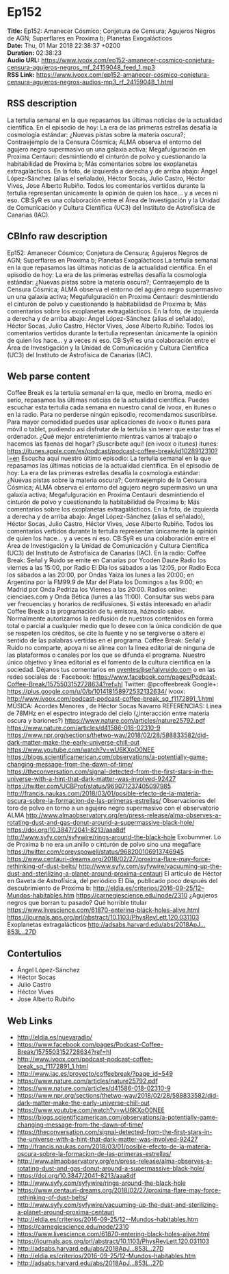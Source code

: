 # Ep152  
**Title:** Ep152: Amanecer Cósmico; Conjetura de Censura; Agujeros Negros de AGN; Superflares en Proxima b; Planetas Exogalácticos  
**Date:** Thu, 01 Mar 2018 22:38:37 +0200  
**Duration:** 02:38:23  
**Audio URL:** https://www.ivoox.com/ep152-amanecer-cosmico-conjetura-censura-agujeros-negros_mf_24159048_feed_1.mp3  
**RSS Link:** https://www.ivoox.com/ep152-amanecer-cosmico-conjetura-censura-agujeros-negros-audios-mp3_rf_24159048_1.html  

## RSS description
La tertulia semanal en la que repasamos las últimas noticias de la actualidad científica. En el episodio de hoy: La era de las primeras estrellas desafía la cosmología estándar: ¿Nuevas pistas sobre la materia oscura?; Contraejemplo de la Censura Cósmica; ALMA observa el entorno del agujero negro supermasivo un una galaxia activa; Megafulguración en Proxima Centauri: desmintiendo el cinturón de polvo y cuestionando la habitabilidad de Proxima b; Más comentarios sobre los exoplanetas extragalácticos. En la foto, de izquierda a derecha y de arriba abajo: Ángel López-Sánchez (alias el señalado), Héctor Socas, Julio Castro, Héctor Vives, Jose Alberto Rubiño. Todos los comentarios vertidos durante la tertulia representan únicamente la opinión de quien los hace… y a veces ni eso. CB:SyR es una colaboración entre el Área de Investigación y la Unidad de Comunicación y Cultura Científica (UC3) del Instituto de Astrofísica de Canarias (IAC).

## CBInfo raw description
Ep152: Amanecer Cósmico; Conjetura de Censura; Agujeros Negros de AGN; Superflares en Proxima b; Planetas Exogalácticos
La tertulia semanal en la que repasamos las últimas noticias de la actualidad científica. En el episodio de hoy: La era de las primeras estrellas desafía la cosmología estándar: ¿Nuevas pistas sobre la materia oscura?; Contraejemplo de la Censura Cósmica; ALMA observa el entorno del agujero negro supermasivo un una galaxia activa; Megafulguración en Proxima Centauri: desmintiendo el cinturón de polvo y cuestionando la habitabilidad de Proxima b; Más comentarios sobre los exoplanetas extragalácticos. En la foto, de izquierda a derecha y de arriba abajo: Ángel López-Sánchez (alias el señalado), Héctor Socas, Julio Castro, Héctor Vives, Jose Alberto Rubiño. Todos los comentarios vertidos durante la tertulia representan únicamente la opinión de quien los hace… y a veces ni eso. CB:SyR es una colaboración entre el Área de Investigación y la Unidad de Comunicación y Cultura Científica (UC3) del Instituto de Astrofísica de Canarias (IAC).


## Web parse content
Coffee Break es la tertulia semanal en la que, medio en broma, medio en serio, repasamos las últimas noticias de la actualidad científica. Puedes escuchar esta tertulia cada semana en nuestro canal de ivoox, en itunes o en la radio. Para no perderse ningún episodio, recomendamos suscribirse. Para mayor comodidad puedes usar aplicaciones de ivoox o itunes para móvil o tablet, pudiendo así disfrutar de la tertulia sin tener que estar tras el ordenador. ¿Qué mejor entretenimiento mientras vamos al trabajo o hacemos las faenas del hogar? ¡Suscríbete aquí! (en ivoox o itunes) itunes: https://itunes.apple.com/es/podcast/podcast-coffee-break/id1028912310?l=en Escucha aquí nuestro último episodio: La tertulia semanal en la que repasamos las últimas noticias de la actualidad científica. En el episodio de hoy: La era de las primeras estrellas desafía la cosmología estándar: ¿Nuevas pistas sobre la materia oscura?; Contraejemplo de la Censura Cósmica; ALMA observa el entorno del agujero negro supermasivo un una galaxia activa; Megafulguración en Proxima Centauri: desmintiendo el cinturón de polvo y cuestionando la habitabilidad de Proxima b; Más comentarios sobre los exoplanetas extragalácticos. En la foto, de izquierda a derecha y de arriba abajo: Ángel López-Sánchez (alias el señalado), Héctor Socas, Julio Castro, Héctor Vives, Jose Alberto Rubiño. Todos los comentarios vertidos durante la tertulia representan únicamente la opinión de quien los hace… y a veces ni eso. CB:SyR es una colaboración entre el Área de Investigación y la Unidad de Comunicación y Cultura Científica (UC3) del Instituto de Astrofísica de Canarias (IAC). En la radio: Coffee Break: Señal y Ruido se emite en Canarias por Ycoden Daute Radio los viernes a las 15:00, por Radio El Día los sábados a las 12:05, por Radio Ecca los sábados a las 20:00, por Ondas Yaiza los lunes a las 20:00; en Argentina por la FM99.9 de Mar del Plata los Domingos a las 9:00; en Madrid por Onda Pedriza los Viernes a las 20:00. Radios online: cienciaes.com y Onda Bética (lunes a las 11:00). Consultar sus webs para ver frecuencias y horarios de redifusiones. Si estás interesado en añadir Coffee Break a la programación de tu emisora, háznoslo saber. Normalmente autorizamos la redifusión de nuestros contenidos en forma total o parcial a cualquier medio que lo desee con la única condición de que se respeten los créditos, se cite la fuente y no se tergiverse o altere el sentido de las palabras vertidas en el programa. Coffee Break: Señal y Ruido no comparte, apoya ni se alinea con la línea editorial de ninguna de las plataformas o canales por los que se difunda el programa. Nuestro único objetivo y línea editorial es el fomento de la cultura científica en la sociedad. Déjanos tus comentarios en oyentes@señalyruido.com o en las redes sociales de : Facebook: https://www.facebook.com/pages/Podcast-Coffee-Break/1575503152728634?ref=hl Twitter: @pcoffeebreak Google+: https://plus.google.com/u/0/b/101418158972532132634/ ivoox: http://www.ivoox.com/podcast-podcast-coffee-break_sq_f1172891_1.html MÚSICA: Acordes Menores , de Héctor Socas Navarro REFERENCIAS: Línea de 78MHz en el espectro integrado del cielo (¿interacción entre materia oscura y bariones?) https://www.nature.com/articles/nature25792.pdf https://www.nature.com/articles/d41586-018-02310-9 https://www.npr.org/sections/thetwo-way/2018/02/28/588833582/did-dark-matter-make-the-early-universe-chill-out https://www.youtube.com/watch?v=wU6KXoO0NEE https://blogs.scientificamerican.com/observations/a-potentially-game-changing-message-from-the-dawn-of-time/ https://theconversation.com/signal-detected-from-the-first-stars-in-the-universe-with-a-hint-that-dark-matter-was-involved-92427 https://twitter.com/UCBProf/status/969071237405097985 http://francis.naukas.com/2018/03/01/posible-efecto-de-la-materia-oscura-sobre-la-formacion-de-las-primeras-estrellas/ Observaciones del toro de polvo en torno a un agujero negro supermasivo con el observatorio ALMA http://www.almaobservatory.org/en/press-release/alma-observes-a-rotating-dust-and-gas-donut-around-a-supermassive-black-hole/ https://doi.org/10.3847/2041-8213/aaa8df http://www.syfy.com/syfywire/rings-around-the-black-hole Exobummer. Lo de Proxima b no era un anillo o cinturón de polvo sino una megaflare https://twitter.com/coreyspowell/status/968200106913746945 https://www.centauri-dreams.org/2018/02/27/proxima-flare-may-force-rethinking-of-dust-belts/ http://www.syfy.com/syfywire/vacuuming-up-the-dust-and-sterilizing-a-planet-around-proxima-centauri El artículo de Héctor en Gaveta de Astrofísica, del periódico El Día, publicado poco después del descubrimiento de Proxima b: http://eldia.es/criterios/2016-09-25/12–Mundos-habitables.htm https://carnegiescience.edu/node/2310 ¿Agujeros negros que borran tu pasado? Qué horrible titular https://www.livescience.com/61870-entering-black-holes-alive.html https://journals.aps.org/prl/abstract/10.1103/PhysRevLett.120.031103 Exoplanetas extragalácticos http://adsabs.harvard.edu/abs/2018ApJ…853L..27D

## Contertulios
- Ángel López-Sánchez
- Héctor Socas
- Julio Castro
- Héctor Vives
- Jose Alberto Rubiño
## Web Links
- http://eldia.es/nuevaradio/
- https://www.facebook.com/pages/Podcast-Coffee-Break/1575503152728634?ref=hl
- http://www.ivoox.com/podcast-podcast-coffee-break_sq_f1172891_1.html
- http://www.iac.es/proyecto/coffeebreak/?page_id=549
- https://www.nature.com/articles/nature25792.pdf
- https://www.nature.com/articles/d41586-018-02310-9
- https://www.npr.org/sections/thetwo-way/2018/02/28/588833582/did-dark-matter-make-the-early-universe-chill-out
- https://www.youtube.com/watch?v=wU6KXoO0NEE
- https://blogs.scientificamerican.com/observations/a-potentially-game-changing-message-from-the-dawn-of-time/
- https://theconversation.com/signal-detected-from-the-first-stars-in-the-universe-with-a-hint-that-dark-matter-was-involved-92427
- http://francis.naukas.com/2018/03/01/posible-efecto-de-la-materia-oscura-sobre-la-formacion-de-las-primeras-estrellas/
- http://www.almaobservatory.org/en/press-release/alma-observes-a-rotating-dust-and-gas-donut-around-a-supermassive-black-hole/
- https://doi.org/10.3847/2041-8213/aaa8df
- http://www.syfy.com/syfywire/rings-around-the-black-hole
- https://www.centauri-dreams.org/2018/02/27/proxima-flare-may-force-rethinking-of-dust-belts/
- http://www.syfy.com/syfywire/vacuuming-up-the-dust-and-sterilizing-a-planet-around-proxima-centauri
- http://eldia.es/criterios/2016-09-25/12--Mundos-habitables.htm
- https://carnegiescience.edu/node/2310
- https://www.livescience.com/61870-entering-black-holes-alive.html
- https://journals.aps.org/prl/abstract/10.1103/PhysRevLett.120.031103
- http://adsabs.harvard.edu/abs/2018ApJ...853L..27D
- http://eldia.es/criterios/2016-09-25/12–Mundos-habitables.htm
- http://adsabs.harvard.edu/abs/2018ApJ…853L..27D